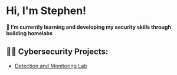 <h1>Hi, I'm Stephen! </h1>
<b>🌱 I’m currently learning and developing my security skills through building homelabs </b>
<h2>👨‍💻 Cybersecurity Projects:</h2>

  - [Detection and Monitoring Lab]()

